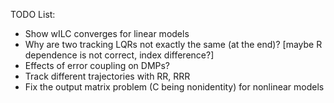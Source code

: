 TODO List:

- Show wILC converges for linear models
- Why are two tracking LQRs not exactly the same (at the end)? 
  [maybe R dependence is not correct, index difference?]
- Effects of error coupling on DMPs?
- Track different trajectories with RR, RRR
- Fix the output matrix problem (C being nonidentity) for nonlinear models
